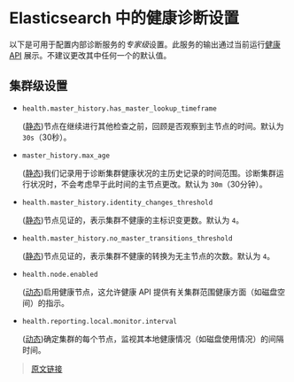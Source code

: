 # Elasticsearch 中的健康诊断设置

以下是可用于配置内部诊断服务的*专家级*设置。此服务的输出通过当前运行[健康 API](/rest_apis/cluster_apis/health.html) 展示。不建议更改其中任何一个的默认值。

## 集群级设置

- `health.master_history.has_master_lookup_timeframe`

  ([静态](/set_up_elasticsearch/configuring_elasticsearch))节点在继续进行其他检查之前，回顾是否观察到主节点的时间。默认为 `30s`（30秒）。

- `master_history.max_age`

  ([静态](/set_up_elasticsearch/configuring_elasticsearch))我们记录用于诊断集群健康状况的主历史记录的时间范围。诊断集群运行状况时，不会考虑早于此时间的主节点更改。默认为 `30m`（30分钟）。

- `health.master_history.identity_changes_threshold`

  ([静态](/set_up_elasticsearch/configuring_elasticsearch))节点见证的，表示集群不健康的主标识变更数。默认为 `4`。

- `health.master_history.no_master_transitions_threshold`

  ([静态](/set_up_elasticsearch/configuring_elasticsearch))节点见证的，表示集群不健康的转换为无主节点的次数。默认为 `4`。

- `health.node.enabled`

  ([动态](/set_up_elasticsearch/configuring_elasticsearch))启用健康节点，这允许健康 API 提供有关集群范围健康方面（如磁盘空间）的指示。

- `health.reporting.local.monitor.interval`

  ([动态](/set_up_elasticsearch/configuring_elasticsearch))确定集群的每个节点，监视其本地健康情况（如磁盘使用情况）的间隔时间。

> [原文链接](https://www.elastic.co/guide/en/elasticsearch/reference/current/health-diagnostic-settings.html)
